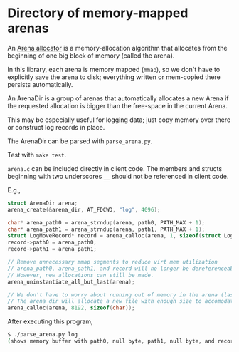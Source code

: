 # Directory of memory-mapped arenas

An [Arena allocator](https://en.wikipedia.org/wiki/Region-based_memory_management?oldformat=true) is a memory-allocation algorithm that allocates from the beginning of one big block of memory (called the arena).

In this library, each arena is memory mapped (`mmap`), so we don't have to explicitly save the arena to disk; everything written or mem-copied there persists automatically.

An ArenaDir is a group of arenas that automatically allocates a new Arena if the requested allocation is bigger than the free-space in the current Arena.

This may be especially useful for logging data; just copy memory over there or construct log records in place.

The ArenaDir can be parsed with `parse_arena.py`.

Test with `make test`.

`arena.c` can be included directly in client code. The members and structs beginning with two underscores `__` should not be referenced in client code.

E.g.,

```C
struct ArenaDir arena;
arena_create(&arena_dir, AT_FDCWD, "log", 4096);

char* arena_path0 = arena_strndup(arena, path0, PATH_MAX + 1);
char* arena_path1 = arena_strndup(arena, path1, PATH_MAX + 1);
struct LogMoveRecord* record = arena_calloc(arena, 1, sizeof(struct LogRecord));
record->path0 = arena_path0;
record->path1 = arena_path1;

// Remove unnecessary mmap segments to reduce virt mem utilization
// arena_path0, arena_path1, and record will no longer be dereferenceable.
// However, new allocations can still be made.
arena_uninstantiate_all_but_last(arena);

// We don't have to worry about running out of memory in the arena (last one was 4096 bytes);
// The arena_dir will allocate a new file with enough size to accomodate the allocation.
arena_calloc(arena, 8192, sizeof(char));
```

After executing this program,

```bash
$ ./parse_arena.py log
(shows memory buffer with path0, null byte, path1, null byte, and record)
```
